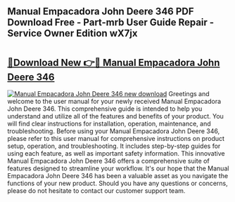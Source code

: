 ## Manual Empacadora John Deere 346 PDF Download Free - Part-mrb User Guide Repair - Service Owner Edition wX7jx

# <h2><a href="http://bc93184.oget.top/?id=Manual+Empacadora+John+Deere+346">🔗Download New 👉🔴 Manual Empacadora John Deere 346</a></h2>

[![Manual Empacadora John Deere 346 new download](https://i.imgur.com/5g1atiW.png)](http://bc93184.oget.top/?id=Manual+Empacadora+John+Deere+346)
Greetings and welcome to the user manual for your newly received Manual Empacadora John Deere 346. This comprehensive guide is intended to help you understand and utilize all of the features and benefits of your product. You will find clear instructions for installation, operation, maintenance, and troubleshooting. Before using your Manual Empacadora John Deere 346, please refer to this user manual for comprehensive instructions on product setup, operation, and troubleshooting. It includes step-by-step guides for using each feature, as well as important safety information. This innovative Manual Empacadora John Deere 346 offers a comprehensive suite of features designed to streamline your workflow. It's our hope that the Manual Empacadora John Deere 346 has been a valuable asset as you navigate the functions of your new product. Should you have any questions or concerns, please do not hesitate to contact our customer support team.
